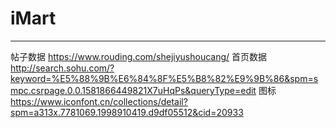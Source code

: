 # iMart
---
帖子数据 https://www.rouding.com/shejiyushoucang/
首页数据 http://search.sohu.com/?keyword=%E5%88%9B%E6%84%8F%E5%B8%82%E9%9B%86&spm=smpc.csrpage.0.0.1581866449821X7uHqPs&queryType=edit
图标 https://www.iconfont.cn/collections/detail?spm=a313x.7781069.1998910419.d9df05512&cid=20933
 
